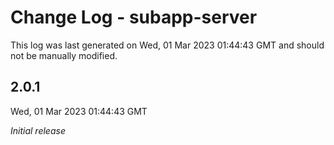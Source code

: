 # Change Log - subapp-server

This log was last generated on Wed, 01 Mar 2023 01:44:43 GMT and should not be manually modified.

## 2.0.1
Wed, 01 Mar 2023 01:44:43 GMT

_Initial release_

